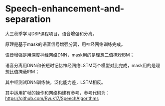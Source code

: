# Speech-enhancement-and-separation
大三秋季学习DSP课程项目，语音增强和分离。

原理是基于mask的语音信号增强分离，用神经网络训练完成。

语音增强是用深度神经网络DNN，mask用的是理想二值掩膜IBM；

语音分离用DNN和长短时记忆神经网络LSTM两个模型对比完成，mask用的是理想比值掩蔽IRM；

其中经测试DNN训练快，泛化能力差，LSTM相反。

其中运用扩帧的操作和网络构建有参考，参考代码为：https://github.com/Ryuk17/SpeechAlgorithms
